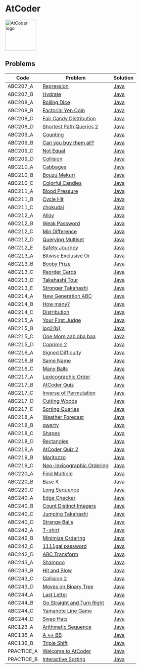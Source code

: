 # AtCoder

<img src="https://img.atcoder.jp/assets/atcoder.png" alt="AtCoder logo" style="height: 100px; width:100px;" />

## Problems

<!-- @BEGIN:Problems -->
| Code | Problem | Solution |
| --- | --- | --- |
| ABC207_A | [Repression](https://atcoder.jp/contests/abc207/tasks/abc207_a) | [Java](src/main/java/com/github/pareronia/atcoder/abc/_207/A/Main.java) |
| ABC207_B | [Hydrate](https://atcoder.jp/contests/abc207/tasks/abc207_b) | [Java](src/main/java/com/github/pareronia/atcoder/abc/_207/B/Main.java) |
| ABC208_A | [Rolling Dice](https://atcoder.jp/contests/abc208/tasks/abc208_a) | [Java](src/main/java/com/github/pareronia/atcoder/abc/_208/A/Main.java) |
| ABC208_B | [Factorial Yen Coin](https://atcoder.jp/contests/abc208/tasks/abc208_b) | [Java](src/main/java/com/github/pareronia/atcoder/abc/_208/B/Main.java) |
| ABC208_C | [Fair Candy Distribution](https://atcoder.jp/contests/abc208/tasks/abc208_c) | [Java](src/main/java/com/github/pareronia/atcoder/abc/_208/C/Main.java) |
| ABC208_D | [Shortest Path Queries 2](https://atcoder.jp/contests/abc208/tasks/abc208_d) | [Java](src/main/java/com/github/pareronia/atcoder/abc/_208/D/Main.java) |
| ABC209_A | [Counting](https://atcoder.jp/contests/abc209/tasks/abc209_a) | [Java](src/main/java/com/github/pareronia/atcoder/abc/_209/A/Main.java) |
| ABC209_B | [Can you buy them all?](https://atcoder.jp/contests/abc209/tasks/abc209_b) | [Java](src/main/java/com/github/pareronia/atcoder/abc/_209/B/Main.java) |
| ABC209_C | [Not Equal](https://atcoder.jp/contests/abc209/tasks/abc209_c) | [Java](src/main/java/com/github/pareronia/atcoder/abc/_209/C/Main.java) |
| ABC209_D | [Collision](https://atcoder.jp/contests/abc209/tasks/abc209_d) | [Java](src/main/java/com/github/pareronia/atcoder/abc/_209/D/Main.java) |
| ABC210_A | [Cabbages](https://atcoder.jp/contests/abc210/tasks/abc210_a) | [Java](src/main/java/com/github/pareronia/atcoder/abc/_210/a/Main.java) |
| ABC210_B | [Bouzu Mekuri](https://atcoder.jp/contests/abc210/tasks/abc210_b) | [Java](src/main/java/com/github/pareronia/atcoder/abc/_210/b/Main.java) |
| ABC210_C | [Colorful Candies](https://atcoder.jp/contests/abc210/tasks/abc210_c) | [Java](src/main/java/com/github/pareronia/atcoder/abc/_210/c/Main.java) |
| ABC211_A | [Blood Pressure](https://atcoder.jp/contests/abc211/tasks/abc211_a) | [Java](src/main/java/com/github/pareronia/atcoder/abc/_211/a/Main.java) |
| ABC211_B | [Cycle Hit](https://atcoder.jp/contests/abc211/tasks/abc211_b) | [Java](src/main/java/com/github/pareronia/atcoder/abc/_211/b/Main.java) |
| ABC211_C | [chokudai](https://atcoder.jp/contests/abc211/tasks/abc211_c) | [Java](src/main/java/com/github/pareronia/atcoder/abc/_211/c/Main.java) |
| ABC212_A | [Alloy](https://atcoder.jp/contests/abc212/tasks/abc212_a) | [Java](src/main/java/com/github/pareronia/atcoder/abc/_212/a/Main.java) |
| ABC212_B | [Weak Password](https://atcoder.jp/contests/abc212/tasks/abc212_b) | [Java](src/main/java/com/github/pareronia/atcoder/abc/_212/b/Main.java) |
| ABC212_C | [Min Difference](https://atcoder.jp/contests/abc212/tasks/abc212_c) | [Java](src/main/java/com/github/pareronia/atcoder/abc/_212/c/Main.java) |
| ABC212_D | [Querying Multiset](https://atcoder.jp/contests/abc212/tasks/abc212_d) | [Java](src/main/java/com/github/pareronia/atcoder/abc/_212/d/Main.java) |
| ABC212_E | [Safety Journey](https://atcoder.jp/contests/abc212/tasks/abc212_e) | [Java](src/main/java/com/github/pareronia/atcoder/abc/_212/e/Main.java) |
| ABC213_A | [Bitwise Exclusive Or](https://atcoder.jp/contests/abc213/tasks/abc213_a) | [Java](src/main/java/com/github/pareronia/atcoder/abc/_213/a/Main.java) |
| ABC213_B | [Booby Prize](https://atcoder.jp/contests/abc213/tasks/abc213_b) | [Java](src/main/java/com/github/pareronia/atcoder/abc/_213/b/Main.java) |
| ABC213_C | [Reorder Cards](https://atcoder.jp/contests/abc213/tasks/abc213_c) | [Java](src/main/java/com/github/pareronia/atcoder/abc/_213/c/Main.java) |
| ABC213_D | [Takahashi Tour](https://atcoder.jp/contests/abc213/tasks/abc213_d) | [Java](src/main/java/com/github/pareronia/atcoder/abc/_213/d/Main.java) |
| ABC213_E | [Stronger Takahashi](https://atcoder.jp/contests/abc213/tasks/abc213_e) | [Java](src/main/java/com/github/pareronia/atcoder/abc/_213/e/Main.java) |
| ABC214_A | [New Generation ABC](https://atcoder.jp/contests/abc214/tasks/abc214_a) | [Java](src/main/java/com/github/pareronia/atcoder/abc/_214/a/Main.java) |
| ABC214_B | [How many?](https://atcoder.jp/contests/abc214/tasks/abc214_b) | [Java](src/main/java/com/github/pareronia/atcoder/abc/_214/b/Main.java) |
| ABC214_C | [Distribution](https://atcoder.jp/contests/abc214/tasks/abc214_c) | [Java](src/main/java/com/github/pareronia/atcoder/abc/_214/c/Main.java) |
| ABC215_A | [Your First Judge](https://atcoder.jp/contests/abc215/tasks/abc215_a) | [Java](src/main/java/com/github/pareronia/atcoder/abc/_215/a/Main.java) |
| ABC215_B | [log2(N)](https://atcoder.jp/contests/abc215/tasks/abc215_b) | [Java](src/main/java/com/github/pareronia/atcoder/abc/_215/b/Main.java) |
| ABC215_C | [One More aab aba baa](https://atcoder.jp/contests/abc215/tasks/abc215_c) | [Java](src/main/java/com/github/pareronia/atcoder/abc/_215/c/Main.java) |
| ABC215_D | [Coprime 2](https://atcoder.jp/contests/abc215/tasks/abc215_d) | [Java](src/main/java/com/github/pareronia/atcoder/abc/_215/d/Main.java) |
| ABC216_A | [Signed Difficulty](https://atcoder.jp/contests/abc216/tasks/abc216_a) | [Java](src/main/java/com/github/pareronia/atcoder/abc/_216/a/Main.java) |
| ABC216_B | [Same Name](https://atcoder.jp/contests/abc216/tasks/abc216_b) | [Java](src/main/java/com/github/pareronia/atcoder/abc/_216/b/Main.java) |
| ABC216_C | [Many Balls](https://atcoder.jp/contests/abc216/tasks/abc216_c) | [Java](src/main/java/com/github/pareronia/atcoder/abc/_216/c/Main.java) |
| ABC217_A | [Lexicographic Order](https://atcoder.jp/contests/abc217/tasks/abc217_a) | [Java](src/main/java/com/github/pareronia/atcoder/abc/_217/a/Main.java) |
| ABC217_B | [AtCoder Quiz](https://atcoder.jp/contests/abc217/tasks/abc217_b) | [Java](src/main/java/com/github/pareronia/atcoder/abc/_217/b/Main.java) |
| ABC217_C | [Inverse of Permutation](https://atcoder.jp/contests/abc217/tasks/abc217_c) | [Java](src/main/java/com/github/pareronia/atcoder/abc/_217/c/Main.java) |
| ABC217_D | [Cutting Woods](https://atcoder.jp/contests/abc217/tasks/abc217_d) | [Java](src/main/java/com/github/pareronia/atcoder/abc/_217/d/Main.java) |
| ABC217_E | [Sorting Queries](https://atcoder.jp/contests/abc217/tasks/abc217_e) | [Java](src/main/java/com/github/pareronia/atcoder/abc/_217/e/Main.java) |
| ABC218_A | [Weather Forecast](https://atcoder.jp/contests/abc218/tasks/abc218_a) | [Java](src/main/java/com/github/pareronia/atcoder/abc/_218/a/Main.java) |
| ABC218_B | [qwerty](https://atcoder.jp/contests/abc218/tasks/abc218_b) | [Java](src/main/java/com/github/pareronia/atcoder/abc/_218/b/Main.java) |
| ABC218_C | [Shapes](https://atcoder.jp/contests/abc218/tasks/abc218_c) | [Java](src/main/java/com/github/pareronia/atcoder/abc/_218/c/Main.java) |
| ABC218_D | [Rectangles](https://atcoder.jp/contests/abc218/tasks/abc218_d) | [Java](src/main/java/com/github/pareronia/atcoder/abc/_218/d/Main.java) |
| ABC219_A | [AtCoder Quiz 2](https://atcoder.jp/contests/abc219/tasks/abc219_a) | [Java](src/main/java/com/github/pareronia/atcoder/abc/_219/a/Main.java) |
| ABC219_B | [Maritozzo](https://atcoder.jp/contests/abc219/tasks/abc219_b) | [Java](src/main/java/com/github/pareronia/atcoder/abc/_219/b/Main.java) |
| ABC219_C | [Neo-lexicographic Ordering](https://atcoder.jp/contests/abc219/tasks/abc219_c) | [Java](src/main/java/com/github/pareronia/atcoder/abc/_219/c/Main.java) |
| ABC220_A | [Find Multiple](https://atcoder.jp/contests/abc220/tasks/abc220_a) | [Java](src/main/java/com/github/pareronia/atcoder/abc/_220/a/Main.java) |
| ABC220_B | [Base K](https://atcoder.jp/contests/abc220/tasks/abc220_b) | [Java](src/main/java/com/github/pareronia/atcoder/abc/_220/b/Main.java) |
| ABC220_C | [Long Sequence](https://atcoder.jp/contests/abc220/tasks/abc220_c) | [Java](src/main/java/com/github/pareronia/atcoder/abc/_220/c/Main.java) |
| ABC240_A | [Edge Checker](https://atcoder.jp/contests/abc240/tasks/abc240_a) | [Java](src/main/java/com/github/pareronia/atcoder/abc/_240/a/Main.java) |
| ABC240_B | [Count Distinct Integers](https://atcoder.jp/contests/abc240/tasks/abc240_b) | [Java](src/main/java/com/github/pareronia/atcoder/abc/_240/b/Main.java) |
| ABC240_C | [Jumping Takahashi](https://atcoder.jp/contests/abc240/tasks/abc240_c) | [Java](src/main/java/com/github/pareronia/atcoder/abc/_240/c/Main.java) |
| ABC240_D | [Strange Balls](https://atcoder.jp/contests/abc240/tasks/abc240_d) | [Java](src/main/java/com/github/pareronia/atcoder/abc/_240/d/Main.java) |
| ABC242_A | [T-shirt](https://atcoder.jp/contests/abc242/tasks/abc242_a) | [Java](src/main/java/com/github/pareronia/atcoder/abc/_242/a/Main.java) |
| ABC242_B | [Minimize Ordering](https://atcoder.jp/contests/abc242/tasks/abc242_b) | [Java](src/main/java/com/github/pareronia/atcoder/abc/_242/b/Main.java) |
| ABC242_C | [1111gal password](https://atcoder.jp/contests/abc242/tasks/abc242_c) | [Java](src/main/java/com/github/pareronia/atcoder/abc/_242/c/Main.java) |
| ABC242_D | [ABC Transform](https://atcoder.jp/contests/abc242/tasks/abc242_d) | [Java](src/main/java/com/github/pareronia/atcoder/abc/_242/d/Main.java) |
| ABC243_A | [Shampoo](https://atcoder.jp/contests/abc243/tasks/abc243_a) | [Java](src/main/java/com/github/pareronia/atcoder/abc/_243/a/Main.java) |
| ABC243_B | [Hit and Blow](https://atcoder.jp/contests/abc243/tasks/abc243_b) | [Java](src/main/java/com/github/pareronia/atcoder/abc/_243/b/Main.java) |
| ABC243_C | [Collision 2](https://atcoder.jp/contests/abc243/tasks/abc243_c) | [Java](src/main/java/com/github/pareronia/atcoder/abc/_243/c/Main.java) |
| ABC243_D | [Moves on Binary Tree](https://atcoder.jp/contests/abc243/tasks/abc243_d) | [Java](src/main/java/com/github/pareronia/atcoder/abc/_243/d/Main.java) |
| ABC244_A | [Last Letter](https://atcoder.jp/contests/abc244/tasks/abc244_a) | [Java](src/main/java/com/github/pareronia/atcoder/abc/_244/a/Main.java) |
| ABC244_B | [Go Straight and Turn Right](https://atcoder.jp/contests/abc244/tasks/abc244_b) | [Java](src/main/java/com/github/pareronia/atcoder/abc/_244/b/Main.java) |
| ABC244_C | [Yamanote Line Game](https://atcoder.jp/contests/abc244/tasks/abc244_c) | [Java](src/main/java/com/github/pareronia/atcoder/abc/_244/c/Main.java) |
| ABC244_D | [Swap Hats](https://atcoder.jp/contests/abc244/tasks/abc244_d) | [Java](src/main/java/com/github/pareronia/atcoder/abc/_244/d/Main.java) |
| ARC123_A | [Arithmetic Sequence](https://atcoder.jp/contests/arc123/tasks/arc123_a) | [Java](src/main/java/com/github/pareronia/atcoder/arc/_123/a/Main.java) |
| ARC136_A | [A ↔ BB](https://atcoder.jp/contests/arc136/tasks/arc136_a) | [Java](src/main/java/com/github/pareronia/atcoder/arc/_136/a/Main.java) |
| ARC136_B | [Triple Shift](https://atcoder.jp/contests/arc136/tasks/arc136_b) | [Java](src/main/java/com/github/pareronia/atcoder/arc/_136/b/Main.java) |
| PRACTICE_A | [Welcome to AtCoder](https://atcoder.jp/contests/practice/tasks/practice_1) | [Java](src/main/java/com/github/pareronia/atcoder/practice/A/Main.java) |
| PRACTICE_B | [Interactive Sorting](https://atcoder.jp/contests/practice/tasks/practice_2) | [Java](src/main/java/com/github/pareronia/atcoder/practice/B/Main.java) |
<!-- @END:Problems -->
